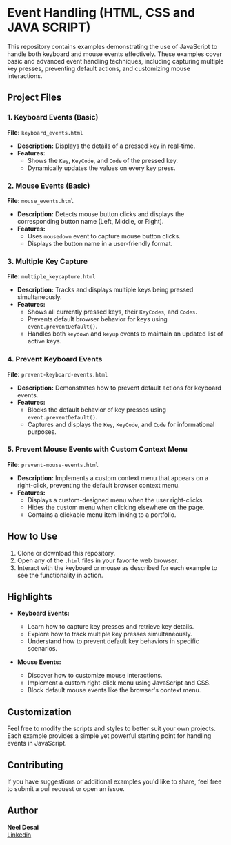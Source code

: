 # Event Handling (HTML, CSS and JAVA SCRIPT)

This repository contains examples demonstrating the use of JavaScript to handle both keyboard and mouse events effectively. These examples cover basic and advanced event handling techniques, including capturing multiple key presses, preventing default actions, and customizing mouse interactions.

## Project Files

### 1. **Keyboard Events (Basic)**  
**File:** `keyboard_events.html`  
- **Description:** Displays the details of a pressed key in real-time.  
- **Features:**  
  - Shows the `Key`, `KeyCode`, and `Code` of the pressed key.
  - Dynamically updates the values on every key press.  

### 2. **Mouse Events (Basic)**  
**File:** `mouse_events.html`  
- **Description:** Detects mouse button clicks and displays the corresponding button name (Left, Middle, or Right).  
- **Features:**  
  - Uses `mousedown` event to capture mouse button clicks.
  - Displays the button name in a user-friendly format.
  
### 3. **Multiple Key Capture**  
**File:** `multiple_keycapture.html`  
- **Description:** Tracks and displays multiple keys being pressed simultaneously.  
- **Features:**  
  - Shows all currently pressed keys, their `KeyCodes`, and `Codes`.
  - Prevents default browser behavior for keys using `event.preventDefault()`.
  - Handles both `keydown` and `keyup` events to maintain an updated list of active keys.

### 4. **Prevent Keyboard Events**  
**File:** `prevent-keyboard-events.html`  
- **Description:** Demonstrates how to prevent default actions for keyboard events.  
- **Features:**  
  - Blocks the default behavior of key presses using `event.preventDefault()`.
  - Captures and displays the `Key`, `KeyCode`, and `Code` for informational purposes.

### 5. **Prevent Mouse Events with Custom Context Menu**  
**File:** `prevent-mouse-events.html`  
- **Description:** Implements a custom context menu that appears on a right-click, preventing the default browser context menu.  
- **Features:**  
  - Displays a custom-designed menu when the user right-clicks.
  - Hides the custom menu when clicking elsewhere on the page.
  - Contains a clickable menu item linking to a portfolio.

## How to Use

1. Clone or download this repository.
2. Open any of the `.html` files in your favorite web browser.
3. Interact with the keyboard or mouse as described for each example to see the functionality in action.

## Highlights

- **Keyboard Events:**
  - Learn how to capture key presses and retrieve key details.
  - Explore how to track multiple key presses simultaneously.
  - Understand how to prevent default key behaviors in specific scenarios.

- **Mouse Events:**
  - Discover how to customize mouse interactions.
  - Implement a custom right-click menu using JavaScript and CSS.
  - Block default mouse events like the browser's context menu.

## Customization

Feel free to modify the scripts and styles to better suit your own projects. Each example provides a simple yet powerful starting point for handling events in JavaScript.

## Contributing

If you have suggestions or additional examples you'd like to share, feel free to submit a pull request or open an issue.

## Author

**Neel Desai**  
[Linkedin](https://www.linkedin.com/in/neeldesaind)  
